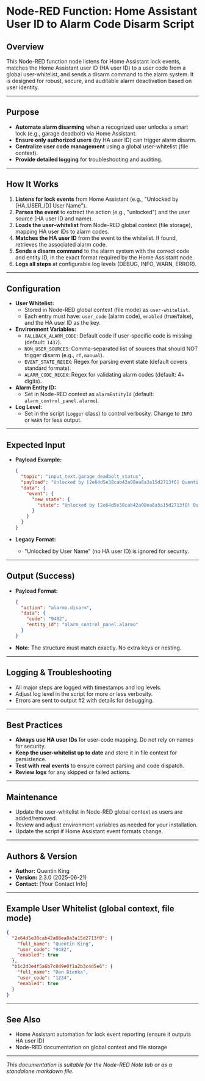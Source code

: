 # Node-RED Function: Home Assistant User ID to Alarm Code Disarm Script

## Overview

This Node-RED function node listens for Home Assistant lock events, matches the Home Assistant user ID (HA user ID) to a user code from a global user-whitelist, and sends a disarm command to the alarm system. It is designed for robust, secure, and auditable alarm deactivation based on user identity.

---

## Purpose

- **Automate alarm disarming** when a recognized user unlocks a smart lock (e.g., garage deadbolt) via Home Assistant.
- **Ensure only authorized users** (by HA user ID) can trigger alarm disarm.
- **Centralize user code management** using a global user-whitelist (file context).
- **Provide detailed logging** for troubleshooting and auditing.

---

## How It Works

1. **Listens for lock events** from Home Assistant (e.g., "Unlocked by [HA_USER_ID] User Name").
2. **Parses the event** to extract the action (e.g., "unlocked") and the user source (HA user ID and name).
3. **Loads the user-whitelist** from Node-RED global context (file storage), mapping HA user IDs to alarm codes.
4. **Matches the HA user ID** from the event to the whitelist. If found, retrieves the associated alarm code.
5. **Sends a disarm command** to the alarm system with the correct code and entity ID, in the exact format required by the Home Assistant node.
6. **Logs all steps** at configurable log levels (DEBUG, INFO, WARN, ERROR).

---

## Configuration

- **User Whitelist:**
  - Stored in Node-RED global context (file mode) as `user-whitelist`.
  - Each entry must have: `user_code` (alarm code), `enabled` (true/false), and the HA user ID as the key.
- **Environment Variables:**
  - `FALLBACK_ALARM_CODE`: Default code if user-specific code is missing (default: `1437`).
  - `NON_USER_SOURCES`: Comma-separated list of sources that should NOT trigger disarm (e.g., `rf,manual`).
  - `EVENT_STATE_REGEX`: Regex for parsing event state (default covers standard formats).
  - `ALARM_CODE_REGEX`: Regex for validating alarm codes (default: 4+ digits).
- **Alarm Entity ID:**
  - Set in Node-RED context as `alarmEntityId` (default: `alarm_control_panel.alarmo`).
- **Log Level:**
  - Set in the script (`Logger` class) to control verbosity. Change to `INFO` or `WARN` for less output.

---

## Expected Input

- **Payload Example:**

  ```json
  {
    "topic": "input_text.garage_deadbolt_status",
    "payload": "Unlocked by [2e64d5e38cab42a08ea8a3a15d2713f0] Quentin King",
    "data": {
      "event": {
        "new_state": {
          "state": "Unlocked by [2e64d5e38cab42a08ea8a3a15d2713f0] Quentin King"
        }
      }
    }
  }
  ```

- **Legacy Format:**
  - "Unlocked by User Name" (no HA user ID) is ignored for security.

---

## Output (Success)

- **Payload Format:**

  ```json
  {
    "action": "alarmo.disarm",
    "data": {
      "code": "9482",
      "entity_id": "alarm_control_panel.alarmo"
    }
  }
  ```

- **Note:** The structure must match exactly. No extra keys or nesting.

---

## Logging & Troubleshooting

- All major steps are logged with timestamps and log levels.
- Adjust log level in the script for more or less verbosity.
- Errors are sent to output #2 with details for debugging.

---

## Best Practices

- **Always use HA user IDs** for user-code mapping. Do not rely on names for security.
- **Keep the user-whitelist up to date** and store it in file context for persistence.
- **Test with real events** to ensure correct parsing and code dispatch.
- **Review logs** for any skipped or failed actions.

---

## Maintenance

- Update the user-whitelist in Node-RED global context as users are added/removed.
- Review and adjust environment variables as needed for your installation.
- Update the script if Home Assistant event formats change.

---

## Authors & Version

- **Author:** Quentin King
- **Version:** 2.3.0 (2025-06-21)
- **Contact:** [Your Contact Info]

---

## Example User Whitelist (global context, file mode)

```json
{
  "2e64d5e38cab42a08ea8a3a15d2713f0": {
    "full_name": "Quentin King",
    "user_code": "9482",
    "enabled": true
  },
  "b1c2d3e4f5a6b7c8d9e0f1a2b3c4d5e6": {
    "full_name": "Dan Bienka",
    "user_code": "1234",
    "enabled": true
  }
}
```

---

## See Also

- Home Assistant automation for lock event reporting (ensure it outputs HA user ID)
- Node-RED documentation on global context and file storage

---

*This documentation is suitable for the Node-RED Note tab or as a standalone markdown file.*
